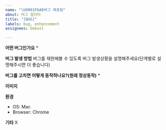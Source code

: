 ```yaml
---
name: "\U0001F6A8버그 레포팅"
about: 버그 알리미
title: "[BUG]"
labels: bug, enhancement
assignees: bebusl

---
```


**어떤 버그인가요**
* 

**버그 발생 방법**
버그를 재현해볼 수 있도록 버그 발생상황을 설명해주세요(단계별로 설명해주시면 더 좋습니다)

**버그를 고치면 어떻게 동작하나요?(원래 정상동작)**
* 

**이미지**


**환경**
 - OS: Mac
 - Browser: Chrome

**기타**
X

